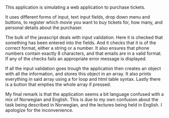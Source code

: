 This application is simulating a web application to purchase tickets.

It uses different forms of input, text input fields, drop down menu and buttons,
to register which movie you want to buy tickets for, how many, and personal details about the purchaser.

The bulk of the javascript deals with input validation. Here it is checked that something has been entered into the fields. 
And it checks that it is of the correct format, either a string or a number. It also ensures that phone numbers contain exactly 
8 characters, and that emails are in a valid format. If any of the checks fails an appropriate error message is displayed. 

If all the input validation goes trough the application then creates an object with all the information, and stores this object in an 
array. It also prints everything in said array using a for loop and html table syntax. Lastly there is a button that empties the whole 
array if pressed. 

My final remark is that the application seems a bit language confused with a mix of Norwegian and English. This is due to my own confusion 
about the task being described in Norwegian, and the lectures being held in English. I apologize for the inconvenience.   